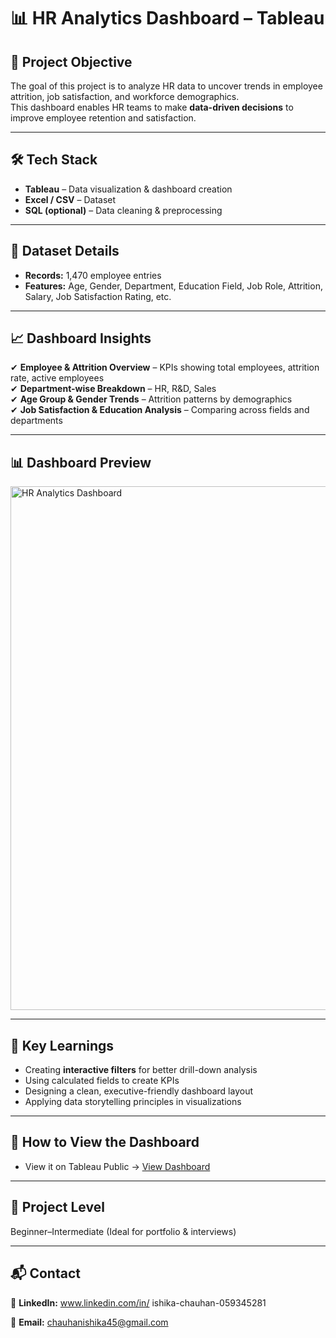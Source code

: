 # 📊 HR Analytics Dashboard – Tableau

## 📌 Project Objective  
The goal of this project is to analyze HR data to uncover trends in employee attrition, job satisfaction, and workforce demographics.  
This dashboard enables HR teams to make **data-driven decisions** to improve employee retention and satisfaction.

---

## 🛠 Tech Stack  
- **Tableau** – Data visualization & dashboard creation  
- **Excel / CSV** – Dataset  
- **SQL (optional)** – Data cleaning & preprocessing

---

## 📂 Dataset Details  
- **Records:** 1,470 employee entries  
- **Features:** Age, Gender, Department, Education Field, Job Role, Attrition, Salary, Job Satisfaction Rating, etc.

---

## 📈 Dashboard Insights  
✔ **Employee & Attrition Overview** – KPIs showing total employees, attrition rate, active employees  
✔ **Department-wise Breakdown** – HR, R&D, Sales  
✔ **Age Group & Gender Trends** – Attrition patterns by demographics  
✔ **Job Satisfaction & Education Analysis** – Comparing across fields and departments

---

## 📊 Dashboard Preview  
<img width="1494" height="838" alt="HR Analytics Dashboard" src="https://github.com/user-attachments/assets/0047ee6d-e606-48c6-9373-545f113e184e" />


---

## 📖 Key Learnings  
- Creating **interactive filters** for better drill-down analysis  
- Using calculated fields to create KPIs  
- Designing a clean, executive-friendly dashboard layout  
- Applying data storytelling principles in visualizations  

---

## 🚀 How to View the Dashboard  
- View it on Tableau Public → [View Dashboard](https://public.tableau.com/views/HRDashboardAnalytics_17550669282010/HRAnalyticsDashboard?:language=en-US&publish=yes&:sid=&:redirect=auth&:display_count=n&:origin=viz_share_link)

---

## 📌 Project Level  
Beginner–Intermediate (Ideal for portfolio & interviews)

---

## 📬 Contact  
💼 **LinkedIn:** www.linkedin.com/in/
ishika-chauhan-059345281
  
📧 **Email:** chauhanishika45@gmail.com  
